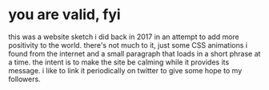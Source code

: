 # you are valid, fyi

this was a website sketch i did back in 2017 in an attempt to add more positivity to the world.
there's not much to it, just some CSS animations i found from the internet and a small paragraph
that loads in a short phrase at a time. the intent is to make the site be calming while it provides
its message. i like to link it periodically on twitter to give some hope to my followers.
